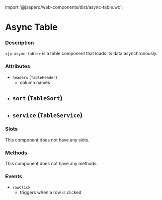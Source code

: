 import '@jaspero/web-components/dist/async-table.wc';

# Async Table

### Description

`<jp-async-table>` is a table component that loads its data asynchronously.

### Attributes

- `headers` (`TableHeader`)
  - column names
- `sort` (`TableSort`)
  - 
- `service` (`TableService`)
  - 

### Slots

This component does not have any slots.

### Methods

This component does not have any methods.


### Events

- `rowClick`
    - triggers when a row is clicked
